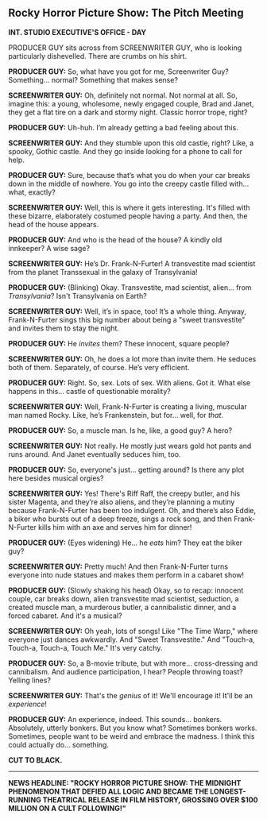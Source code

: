 ## Rocky Horror Picture Show: The Pitch Meeting

**INT. STUDIO EXECUTIVE'S OFFICE - DAY**

PRODUCER GUY sits across from SCREENWRITER GUY, who is looking particularly dishevelled. There are crumbs on his shirt.

**PRODUCER GUY:** So, what have you got for me, Screenwriter Guy? Something... normal? Something that makes sense?

**SCREENWRITER GUY:** Oh, definitely not normal. Not normal at all. So, imagine this: a young, wholesome, newly engaged couple, Brad and Janet, they get a flat tire on a dark and stormy night. Classic horror trope, right?

**PRODUCER GUY:** Uh-huh. I’m already getting a bad feeling about this.

**SCREENWRITER GUY:** And they stumble upon this old castle, right? Like, a spooky, Gothic castle. And they go inside looking for a phone to call for help.

**PRODUCER GUY:** Sure, because that’s what you do when your car breaks down in the middle of nowhere. You go into the creepy castle filled with… what, exactly?

**SCREENWRITER GUY:** Well, this is where it gets interesting. It's filled with these bizarre, elaborately costumed people having a party. And then, the head of the house appears.

**PRODUCER GUY:** And who is the head of the house? A kindly old innkeeper? A wise sage?

**SCREENWRITER GUY:** He’s Dr. Frank-N-Furter! A transvestite mad scientist from the planet Transsexual in the galaxy of Transylvania!

**PRODUCER GUY:** (Blinking) Okay. Transvestite, mad scientist, alien… from *Transylvania*? Isn't Transylvania on Earth?

**SCREENWRITER GUY:** Well, it’s in space, too! It’s a whole thing. Anyway, Frank-N-Furter sings this big number about being a "sweet transvestite" and invites them to stay the night.

**PRODUCER GUY:** He *invites* them? These innocent, square people?

**SCREENWRITER GUY:** Oh, he does a lot more than invite them. He seduces both of them. Separately, of course. He’s very efficient.

**PRODUCER GUY:** Right. So, sex. Lots of sex. With aliens. Got it. What else happens in this… castle of questionable morality?

**SCREENWRITER GUY:** Well, Frank-N-Furter is creating a living, muscular man named Rocky. Like, he’s Frankenstein, but for… well, for *that*.

**PRODUCER GUY:** So, a muscle man. Is he, like, a good guy? A hero?

**SCREENWRITER GUY:** Not really. He mostly just wears gold hot pants and runs around. And Janet eventually seduces him, too.

**PRODUCER GUY:** So, everyone's just… getting around? Is there any plot here besides musical orgies?

**SCREENWRITER GUY:** Yes! There's Riff Raff, the creepy butler, and his sister Magenta, and they’re also aliens, and they’re planning a mutiny because Frank-N-Furter has been too indulgent. Oh, and there’s also Eddie, a biker who bursts out of a deep freeze, sings a rock song, and then Frank-N-Furter kills him with an axe and serves him for dinner!

**PRODUCER GUY:** (Eyes widening) He… he *eats* him? They eat the biker guy?

**SCREENWRITER GUY:** Pretty much! And then Frank-N-Furter turns everyone into nude statues and makes them perform in a cabaret show!

**PRODUCER GUY:** (Slowly shaking his head) Okay, so to recap: innocent couple, car breaks down, alien transvestite mad scientist, seduction, a created muscle man, a murderous butler, a cannibalistic dinner, and a forced cabaret. And it's a musical?

**SCREENWRITER GUY:** Oh yeah, lots of songs! Like "The Time Warp," where everyone just dances awkwardly. And "Sweet Transvestite." And "Touch-a, Touch-a, Touch-a, Touch Me." It's very catchy.

**PRODUCER GUY:** So, a B-movie tribute, but with more… cross-dressing and cannibalism. And audience participation, I hear? People throwing toast? Yelling lines?

**SCREENWRITER GUY:** That's the *genius* of it! We'll encourage it! It'll be an *experience*!

**PRODUCER GUY:** An experience, indeed. This sounds… bonkers. Absolutely, utterly bonkers. But you know what? Sometimes bonkers works. Sometimes, people want to be weird and embrace the madness. I think this could actually do... something.

**CUT TO BLACK.**

---

**NEWS HEADLINE: "ROCKY HORROR PICTURE SHOW: THE MIDNIGHT PHENOMENON THAT DEFIED ALL LOGIC AND BECAME THE LONGEST-RUNNING THEATRICAL RELEASE IN FILM HISTORY, GROSSING OVER $100 MILLION ON A CULT FOLLOWING!"**